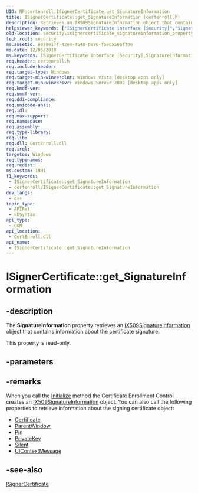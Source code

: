 ```yaml
---
UID: NF:certenroll.ISignerCertificate.get_SignatureInformation
title: ISignerCertificate::get_SignatureInformation (certenroll.h)
description: Retrieves an IX509SignatureInformation object that contains information about the certificate signature.
helpviewer_keywords: ["ISignerCertificate interface [Security]","SignatureInformation property","ISignerCertificate.SignatureInformation","ISignerCertificate.get_SignatureInformation","ISignerCertificate::SignatureInformation","ISignerCertificate::get_SignatureInformation","SignatureInformation property [Security]","SignatureInformation property [Security]","ISignerCertificate interface","certenroll/ISignerCertificate::SignatureInformation","certenroll/ISignerCertificate::get_SignatureInformation","get_SignatureInformation","security.isignercertificate_signatureinformation_property"]
old-location: security\isignercertificate_signatureinformation_property.htm
tech.root: security
ms.assetid: e870e17f-42e4-4548-b876-f5e0556bff0e
ms.date: 12/05/2018
ms.keywords: ISignerCertificate interface [Security],SignatureInformation property, ISignerCertificate.SignatureInformation, ISignerCertificate.get_SignatureInformation, ISignerCertificate::SignatureInformation, ISignerCertificate::get_SignatureInformation, SignatureInformation property [Security], SignatureInformation property [Security],ISignerCertificate interface, certenroll/ISignerCertificate::SignatureInformation, certenroll/ISignerCertificate::get_SignatureInformation, get_SignatureInformation, security.isignercertificate_signatureinformation_property
req.header: certenroll.h
req.include-header: 
req.target-type: Windows
req.target-min-winverclnt: Windows Vista [desktop apps only]
req.target-min-winversvr: Windows Server 2008 [desktop apps only]
req.kmdf-ver: 
req.umdf-ver: 
req.ddi-compliance: 
req.unicode-ansi: 
req.idl: 
req.max-support: 
req.namespace: 
req.assembly: 
req.type-library: 
req.lib: 
req.dll: CertEnroll.dll
req.irql: 
targetos: Windows
req.typenames: 
req.redist: 
ms.custom: 19H1
f1_keywords:
 - ISignerCertificate::get_SignatureInformation
 - certenroll/ISignerCertificate::get_SignatureInformation
dev_langs:
 - c++
topic_type:
 - APIRef
 - kbSyntax
api_type:
 - COM
api_location:
 - CertEnroll.dll
api_name:
 - ISignerCertificate::get_SignatureInformation
---
```


# ISignerCertificate::get_SignatureInformation


## -description

The <b>SignatureInformation</b> property retrieves an <a href="/windows/desktop/api/certenroll/nn-certenroll-ix509signatureinformation">IX509SignatureInformation</a> object that contains information about the certificate signature.

This property is read-only.

## -parameters

## -remarks

When you call the <a href="/windows/desktop/api/certenroll/nf-certenroll-isignercertificate-initialize">Initialize</a> method the Certificate Enrollment Control creates an <a href="/windows/desktop/api/certenroll/nn-certenroll-ix509signatureinformation">IX509SignatureInformation</a> object. You can also call the following properties to retrieve information about the signing certificate object:<ul>
<li>
<a href="/windows/desktop/api/certenroll/nf-certenroll-isignercertificate-get_certificate">Certificate</a>
</li>
<li>
<a href="/windows/desktop/api/certenroll/nf-certenroll-isignercertificate-get_parentwindow">ParentWindow</a>
</li>
<li>
<a href="/windows/desktop/api/certenroll/nf-certenroll-isignercertificate-put_pin">Pin</a>
</li>
<li>
<a href="/windows/desktop/api/certenroll/nf-certenroll-isignercertificate-get_privatekey">PrivateKey</a>
</li>
<li>
<a href="/windows/desktop/api/certenroll/nf-certenroll-isignercertificate-get_silent">Silent</a>
</li>
<li>
<a href="/windows/desktop/api/certenroll/nf-certenroll-isignercertificate-get_uicontextmessage">UIContextMessage</a>
</li>
</ul>

## -see-also

<a href="/windows/desktop/api/certenroll/nn-certenroll-isignercertificate">ISignerCertificate</a>

